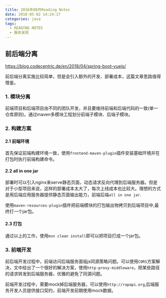 ```yaml
---
title: 2016年08月Reading Notes
date: 2018-05-02 14:24:17
categories: java
tags:
  - READING NOTES
  - 服务发现
---
```

	
## 前后端分离

https://blog.codecentric.de/en/2018/04/spring-boot-vuejs/

前后端分离实施比较简单，但是会引入额外的开发、部署成本，这篇文章思路值得借鉴。

### 1. 模块分离

前端项目和后端项目由不同的团队开发，并且要维持前端和后端代码的一致(单一仓库原则)。通过maven多模块工程划分前端子模块、后端子模块。

### 2. 构建方案

#### 2.1 前端环境

首先保证前端构建环境一致，使用`frontend-maven-plugin`插件安装基础环境并在打包时执行前端构建命令。

#### 2.2 all in one jar


部署时可以引入nginx来serve静态页面，动态请求反向代理到后端服务器。但是对于小型项目来说，这样的部署成本太大了，每次上线成本也比较大。理想的方式是用后端应用服务器提供静态页面输出能力，前端后端`all in one jar`.

使用`maven-resources-plugin`插件把前端模块的打包输出物拷贝到后端项目中,最终打一个jar包。

#### 2.3 打包

通过以上的工作，使用`mvn clean install`即可以把项目打成一个jar包。

### 3. 前端开发

前后端开发过程中，前端访问后端服务面临js同源策略问题。可以使用`CORS`方案解决，文中给出了一个很好的解决方案，使用`http-proxy-middleware`，把某些路径的请求转发到后端服务器，优雅的避免了同源问题。

前端开发过程中，需要mock掉后端服务器，可以使用`http://rapapi.org`,后端服务开发人员提供接口契约，前端开发前期使用mock数据。







